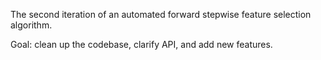 The second iteration of an automated forward stepwise feature selection algorithm.

Goal: clean up the codebase, clarify API, and add new features.
